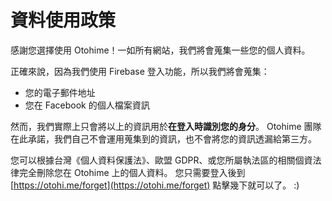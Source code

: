 # 資料使用政策

感謝您選擇使用 Otohime！一如所有網站，我們將會蒐集一些您的個人資料。

正確來說，因為我們使用 Firebase 登入功能，所以我們將會蒐集：

* 您的電子郵件地址
* 您在 Facebook 的個人檔案資訊

然而，我們實際上只會將以上的資訊用於**在登入時識別您的身分**。 Otohime 團隊在此承諾，我們自己不會運用蒐集到的資訊，也不會將您的資訊透漏給第三方。

您可以根據台灣《個人資料保護法》、歐盟 GDPR、或您所屬執法區的相關個資法律完全刪除您在 Otohime 上的個人資料。 您只需要登入後到 [https://otohi.me/forget](https://otohi.me/forget) 點擊幾下就可以了。 :)
